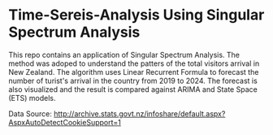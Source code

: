 # Time-Sereis-Analysis Using Singular Spectrum Analysis
This repo contains an application of Singular Spectrum Analysis. The method was adoped to understand the patters of the total visitors arrival in New Zealand. The algorithm uses Linear Recurrent Formula to forecast the number of turist's arrival in the country from 2019 to 2024. The forecast is also visualized and the result is compared against ARIMA and State Space (ETS) models.

Data Source:  http://archive.stats.govt.nz/infoshare/default.aspx?AspxAutoDetectCookieSupport=1
